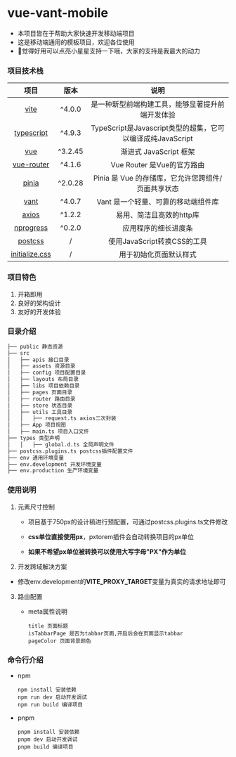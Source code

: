# vue-vant-mobile

* 本项目皆在于帮助大家快速开发移动端项目
* 这是移动端通用的模板项目，欢迎各位使用
* 🥰觉得好用可以点亮小星星支持一下哦，大家的支持是我最大的动力

### 项目技术栈

|                            项目                             |  版本   |                            说明                            |
| :---------------------------------------------------------: | :-----: | :--------------------------------------------------------: |
|               [vite](https://cn.vitejs.dev/)                | ^4.0.0  |      是一种新型前端构建工具，能够显著提升前端开发体验      |
|            [typescript](https://www.tslang.cn/)             | ^4.9.3  | TypeScript是Javascript类型的超集，它可以编译成纯JavaScript |
|                [vue](https://cn.vuejs.org/)                 | ^3.2.45 |                   渐进式 JavaScript 框架                   |
|           [vue-router](https://router.vuejs.org/)           | ^4.1.6  |                 Vue Router 是Vue的官方路由                 |
|             [pinia](https://pinia.web3doc.top/)             | ^2.0.28 |     Pinia 是 Vue 的存储库，它允许您跨组件/页面共享状态     |
|     [vant](https://vant-contrib.gitee.io/vant/#/zh-CN/)     | ^4.0.7  |            Vant 是一个轻量、可靠的移动端组件库             |
|        [axios](http://axios-js.com/zh-cn/index.html)        | ^1.2.2  |                  易用、简洁且高效的http库                  |
|     [nprogress](https://github.com/rstacruz/nprogress)      | ^0.2.0  |                    应用程序的细长进度条                    |
|               [postcss](https://postcss.org/)               |    /    |                使用JavaScript转换CSS的工具                 |
| [initialize.css](https://github.com/lwl9710/initialize.css) |    /    |                   用于初始化页面默认样式                   |

### 项目特色

1. 开箱即用
2. 良好的架构设计
3. 友好的开发体验

### 目录介绍

```html
├── public 静态资源
├── src
│   ├── apis 接口目录
│   ├── assets 资源目录
│   ├── config 项目配置目录
│   ├── layouts 布局目录
│   ├── libs 项目依赖目录
│   ├── pages 页面目录
│   ├── router 路由目录
│   ├── store 状态目录
│   ├── utils 工具目录
│   │   ├── request.ts axios二次封装
│   ├── App 项目视图
│   ├── main.ts 项目入口文件
├── types 类型声明
│   │   ├── global.d.ts 全局声明文件
├── postcss.plugins.ts postcss插件配置文件
├── env 通用环境变量
├── env.development 开发环境变量
├── env.production 生产环境变量
```

### 使用说明

1. 元素尺寸控制

   * 项目基于750px的设计稿进行预配置，可通过postcss.plugins.ts文件修改

   * **css单位直接使用px**，pxtorem插件会自动转换项目的px单位
   * **如果不希望px单位被转换可以使用大写字母"PX"作为单位**

2.  开发跨域解决方案

   * 修改env.development的**VITE_PROXY_TARGET**变量为真实的请求地址即可

3. 路由配置

   * meta属性说明

     ```TEXT
     title 页面标题
     isTabbarPage 是否为tabbar页面,开启后会在页面显示tabbar
     pageColor 页面背景颜色
     ```


### 命令行介绍

* npm

  ```shell
  npm install 安装依赖
  npm run dev 启动开发调试
  npm run build 编译项目
  ```

* pnpm

  ```shell
  pnpm install 安装依赖
  pnpm dev 启动开发调试
  pnpm build 编译项目
  ```

  